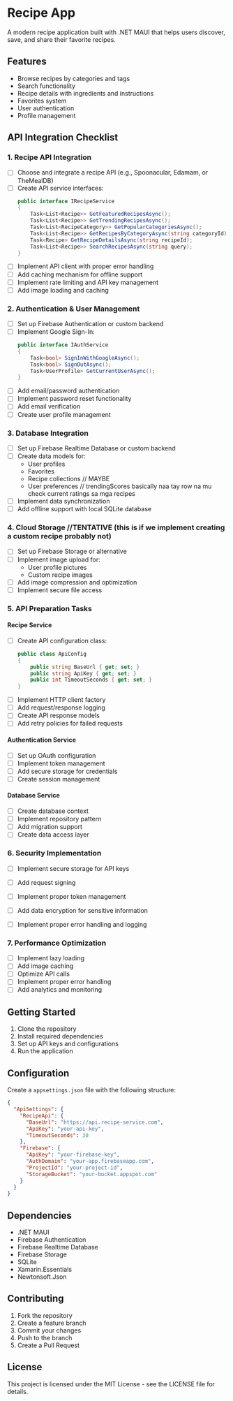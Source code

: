 # Recipe App

A modern recipe application built with .NET MAUI that helps users discover, save, and share their favorite recipes.

## Features

- Browse recipes by categories and tags
- Search functionality
- Recipe details with ingredients and instructions
- Favorites system
- User authentication
- Profile management

## API Integration Checklist

### 1. Recipe API Integration
- [ ] Choose and integrate a recipe API (e.g., Spoonacular, Edamam, or TheMealDB)
- [ ] Create API service interfaces:
  ```csharp
  public interface IRecipeService
  {
      Task<List<Recipe>> GetFeaturedRecipesAsync();
      Task<List<Recipe>> GetTrendingRecipesAsync();
      Task<List<RecipeCategory>> GetPopularCategoriesAsync();
      Task<List<Recipe>> GetRecipesByCategoryAsync(string categoryId);
      Task<Recipe> GetRecipeDetailsAsync(string recipeId);
      Task<List<Recipe>> SearchRecipesAsync(string query);
  }
  ```
- [ ] Implement API client with proper error handling
- [ ] Add caching mechanism for offline support
- [ ] Implement rate limiting and API key management
- [ ] Add image loading and caching

### 2. Authentication & User Management
- [ ] Set up Firebase Authentication or custom backend
- [ ] Implement Google Sign-In:
  ```csharp
  public interface IAuthService
  {
      Task<bool> SignInWithGoogleAsync();
      Task<bool> SignOutAsync();
      Task<UserProfile> GetCurrentUserAsync();
  }
  ```
- [ ] Add email/password authentication
- [ ] Implement password reset functionality
- [ ] Add email verification
- [ ] Create user profile management

### 3. Database Integration
- [ ] Set up Firebase Realtime Database or custom backend
- [ ] Create data models for:
  - User profiles
  - Favorites
  - Recipe collections // MAYBE
  - User preferences // trendingScores basically naa tay row na mu check current ratings sa mga recipes
- [ ] Implement data synchronization
- [ ] Add offline support with local SQLite database

### 4. Cloud Storage //TENTATIVE (this is if we implement creating a custom recipe probably not)
- [ ] Set up Firebase Storage or alternative
- [ ] Implement image upload for:
  - User profile pictures
  - Custom recipe images
- [ ] Add image compression and optimization
- [ ] Implement secure file access

### 5. API Preparation Tasks

#### Recipe Service
- [ ] Create API configuration class:
  ```csharp
  public class ApiConfig
  {
      public string BaseUrl { get; set; }
      public string ApiKey { get; set; }
      public int TimeoutSeconds { get; set; }
  }
  ```
- [ ] Implement HTTP client factory
- [ ] Add request/response logging
- [ ] Create API response models
- [ ] Add retry policies for failed requests

#### Authentication Service
- [ ] Set up OAuth configuration
- [ ] Implement token management
- [ ] Add secure storage for credentials
- [ ] Create session management

#### Database Service
- [ ] Create database context
- [ ] Implement repository pattern
- [ ] Add migration support
- [ ] Create data access layer

### 6. Security Implementation
- [ ] Implement secure storage for API keys
- [ ] Add request signing
- [ ] Implement proper token management
- [ ] Add data encryption for sensitive information
- [ ] Implement proper error handling and logging


### 7. Performance Optimization
- [ ] Implement lazy loading
- [ ] Add image caching
- [ ] Optimize API calls
- [ ] Implement proper error handling
- [ ] Add analytics and monitoring

## Getting Started

1. Clone the repository
2. Install required dependencies
3. Set up API keys and configurations
4. Run the application

## Configuration

Create a `appsettings.json` file with the following structure:

```json
{
  "ApiSettings": {
    "RecipeApi": {
      "BaseUrl": "https://api.recipe-service.com",
      "ApiKey": "your-api-key",
      "TimeoutSeconds": 30
    },
    "Firebase": {
      "ApiKey": "your-firebase-key",
      "AuthDomain": "your-app.firebaseapp.com",
      "ProjectId": "your-project-id",
      "StorageBucket": "your-bucket.appspot.com"
    }
  }
}
```

## Dependencies

- .NET MAUI
- Firebase Authentication
- Firebase Realtime Database
- Firebase Storage
- SQLite
- Xamarin.Essentials
- Newtonsoft.Json

## Contributing

1. Fork the repository
2. Create a feature branch
3. Commit your changes
4. Push to the branch
5. Create a Pull Request

## License

This project is licensed under the MIT License - see the LICENSE file for details. 
